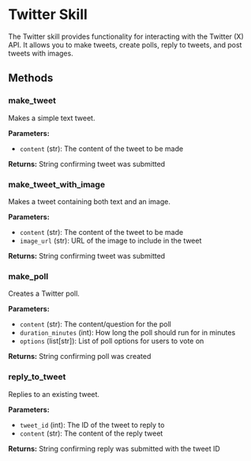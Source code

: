 # Twitter Skill

The Twitter skill provides functionality for interacting with the Twitter (X) API. It allows you to make tweets, create polls, reply to tweets, and post tweets with images.

## Methods

### make_tweet

Makes a simple text tweet.

**Parameters:**
- `content` (str): The content of the tweet to be made

**Returns:** String confirming tweet was submitted

### make_tweet_with_image

Makes a tweet containing both text and an image.

**Parameters:**
- `content` (str): The content of the tweet to be made
- `image_url` (str): URL of the image to include in the tweet

**Returns:** String confirming tweet was submitted

### make_poll

Creates a Twitter poll.

**Parameters:**
- `content` (str): The content/question for the poll
- `duration_minutes` (int): How long the poll should run for in minutes
- `options` (list[str]): List of poll options for users to vote on

**Returns:** String confirming poll was created

### reply_to_tweet

Replies to an existing tweet.

**Parameters:**
- `tweet_id` (int): The ID of the tweet to reply to
- `content` (str): The content of the reply tweet

**Returns:** String confirming reply was submitted with the tweet ID
